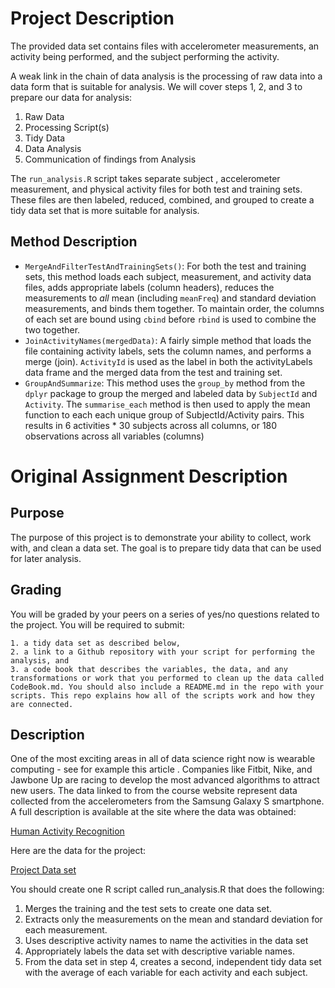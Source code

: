 # Project Description

The provided data set contains files with accelerometer measurements, an activity being performed, and the subject performing the activity. 

A weak link in the chain of data analysis is the processing of raw data into a data form that is suitable for analysis. We will cover steps 1, 2, and 3 to prepare our data for analysis:

1. Raw Data
2. Processing Script(s)
3. Tidy Data
4. Data Analysis
5. Communication of findings from Analysis

The `run_analysis.R` script takes separate subject , accelerometer measurement, and physical activity files for both test and training sets. These files are then labeled, reduced, combined, and grouped to create a tidy data set that is more suitable for analysis.

## Method Description

* `MergeAndFilterTestAndTrainingSets()`: For both the test and training sets, this method loads each subject, measurement, and activity data files, adds appropriate labels (column headers), reduces the measurements to _all_ mean (including `meanFreq`) and standard deviation measurements, and binds them together. To maintain order, the columns of each set are bound using `cbind` before `rbind` is used to combine the two together.
* `JoinActivityNames(mergedData)`: A fairly simple method that loads the file containing activity labels, sets the column names, and performs a merge (join). `ActivityId` is used as the label in both the activityLabels data frame and the merged data from the test and training set.
* `GroupAndSummarize`: This method uses the `group_by` method from the `dplyr` package to group the merged and labeled data by `SubjectId` and `Activity`. The `summarise_each` method is then used to apply the mean function to each each unique group of SubjectId/Activity pairs. This results in 6 activities * 30 subjects across all columns, or 180 observations across all variables (columns)

# Original Assignment Description

## Purpose
The purpose of this project is to demonstrate your ability to collect, work with, and clean a data set. The goal is to prepare tidy data that can be used for later analysis. 

## Grading
You will be graded by your peers on a series of yes/no questions related to the project. You will be required to submit: 

    1. a tidy data set as described below, 
    2. a link to a Github repository with your script for performing the analysis, and 
    3. a code book that describes the variables, the data, and any transformations or work that you performed to clean up the data called CodeBook.md. You should also include a README.md in the repo with your scripts. This repo explains how all of the scripts work and how they are connected.

## Description

One of the most exciting areas in all of data science right now is wearable computing - see for example this article . Companies like Fitbit, Nike, and Jawbone Up are racing to develop the most advanced algorithms to attract new users. The data linked to from the course website represent data collected from the accelerometers from the Samsung Galaxy S smartphone. A full description is available at the site where the data was obtained: 

[Human Activity Recognition](http://archive.ics.uci.edu/ml/datasets/Human+Activity+Recognition+Using+Smartphones) 

Here are the data for the project: 

[Project Data set](https://d396qusza40orc.cloudfront.net/getdata%2Fprojectfiles%2FUCI%20HAR%20Dataset.zip)

You should create one R script called run_analysis.R that does the following: 

1. Merges the training and the test sets to create one data set.
2. Extracts only the measurements on the mean and standard deviation for each measurement. 
3. Uses descriptive activity names to name the activities in the data set
4. Appropriately labels the data set with descriptive variable names. 
5. From the data set in step 4, creates a second, independent tidy data set with the average of each variable for each activity and each subject.
